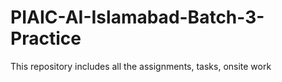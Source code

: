 # PIAIC-AI-Islamabad-Batch-3-Practice
This repository includes all the assignments, tasks, onsite work
